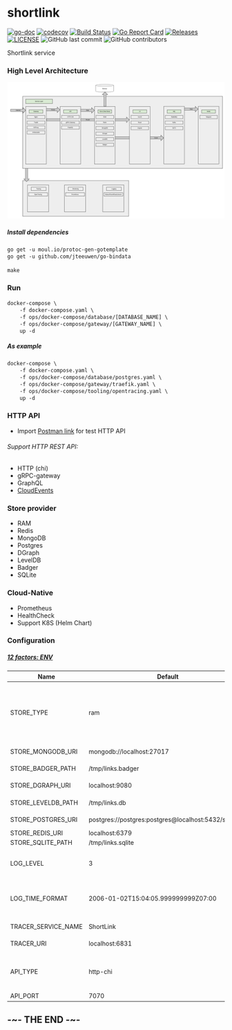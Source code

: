 # shortlink

[![go-doc](https://godoc.org/github.com/batazor/shortlink?status.svg)](https://godoc.org/github.com/batazor/shortlink)
[![codecov](https://codecov.io/gh/batazor/shortlink/branch/master/graph/badge.svg)](https://codecov.io/gh/batazor/shortlink)
[![Build Status](https://travis-ci.org/batazor/shortlink.svg?branch=master)](https://travis-ci.org/batazor/shortlink)
[![Go Report Card](https://goreportcard.com/badge/github.com/batazor/shortlink)](https://goreportcard.com/report/github.com/batazor/shortlink)
[![Releases](https://img.shields.io/github/release-pre/batazor/shortlink.svg)](https://github.com/batazor/shortlink/releases)
[![LICENSE](https://img.shields.io/github/license/batazor/shortlink.svg)](https://github.com/batazor/shortlink/blob/master/LICENSE)
![GitHub last commit](https://img.shields.io/github/last-commit/batazor/shortlink)
![GitHub contributors](https://img.shields.io/github/contributors/batazor/shortlink)

Shortlink service

### High Level Architecture

![shortlink-arhitecture](./docs/shortlink-arhitecture.png)

##### Install dependencies

```
go get -u moul.io/protoc-gen-gotemplate
go get -u github.com/jteeuwen/go-bindata

make
```

### Run

```
docker-compose \
    -f docker-compose.yaml \
    -f ops/docker-compose/database/[DATABASE_NAME] \
    -f ops/docker-compose/gateway/[GATEWAY_NAME] \
    up -d 
```

##### As example

```
docker-compose \
    -f docker-compose.yaml \
    -f ops/docker-compose/database/postgres.yaml \
    -f ops/docker-compose/gateway/traefik.yaml \
    -f ops/docker-compose/tooling/opentracing.yaml \
    up -d 
```

### HTTP API

+ Import [Postman link](./docs/shortlink.postman_collection.json) for test HTTP API

###### Support HTTP REST API:

- HTTP (chi)
- gRPC-gateway
- GraphQL
- [CloudEvents](https://cloudevents.io/)

### Store provider

+ RAM
+ Redis
+ MongoDB
+ Postgres
+ DGraph
+ LevelDB
+ Badger
+ SQLite

### Cloud-Native

+ Prometheus
+ HealthCheck
+ Support K8S (Helm Chart)

### Configuration

##### [12 factors: ENV](https://12factor.net/config)

| Name                | Default                                               | Description                                              |
|---------------------|-------------------------------------------------------|----------------------------------------------------------|
| STORE_TYPE          | ram                                                   | Select: postgres, mongo, redis, dgraph, sqlite, leveldb, badger, ram |
| STORE_MONGODB_URI   | mongodb://localhost:27017                             | MongoDB URI                                              |
| STORE_BADGER_PATH   | /tmp/links.badger                                     | Badger path to file                                      |
| STORE_DGRAPH_URI    | localhost:9080                                        | DGRAPH link                                              |
| STORE_LEVELDB_PATH  | /tmp/links.db                                         | LevelDB path to file                                     |
| STORE_POSTGRES_URI  | postgres://postgres:postgres@localhost:5432/shortlink | Postgres URI                                             |
| STORE_REDIS_URI     | localhost:6379                                        | Redis URI                                                |
| STORE_SQLITE_PATH   | /tmp/links.sqlite                                     | SQLite URI                                               |
| LOG_LEVEL           | 3                                                     | Log level. Select 0-4 (Fatal->Debug)                     |
| LOG_TIME_FORMAT     | 2006-01-02T15:04:05.999999999Z07:00                   | Log time format (golang time format)                     |
| TRACER_SERVICE_NAME | ShortLink                                             | Service Name                                             |
| TRACER_URI          | localhost:6831                                        | Tracing addr:host                                        |
| API_TYPE            | http-chi                                              | Select: http-chi, gRPC-web, graphql, cloudevents         |
| API_PORT            | 7070                                                  | API port                                                 |

## -~- THE END -~-
